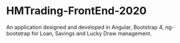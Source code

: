 # HMTrading-FrontEnd-2020
An application designed and developed in Angular, Bootstrap 4, ng-bootstrap for Loan, Savings and Lucky Draw management.
